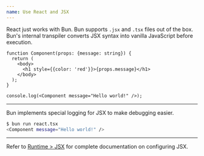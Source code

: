 ```yaml
---
name: Use React and JSX
---
```


React just works with Bun. Bun supports `.jsx` and `.tsx` files out of the box. Bun's internal transpiler converts JSX syntax into vanilla JavaScript before execution.

```tsx#react.tsx
function Component(props: {message: string}) {
  return (
    <body>
      <h1 style={{color: 'red'}}>{props.message}</h1>
    </body>
  );
}

console.log(<Component message="Hello world!" />);
```

---

Bun implements special logging for JSX to make debugging easier.

```bash
$ bun run react.tsx
<Component message="Hello world!" />
```

---

Refer to [Runtime > JSX](/docs/runtime/jsx) for complete documentation on configuring JSX.
